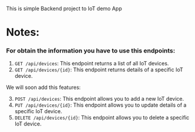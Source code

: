 This is simple Backend project to IoT demo App

# Notes: 

### For obtain the information you have to use this endpoints: 

1. `GET /api/devices`: This endpoint returns a list of all IoT devices.
2. `GET /api/devices/{id}`: This endpoint returns details of a specific IoT device.

We will soon add this features: 

3. `POST /api/devices`: This endpoint allows you to add a new IoT device.
4. `PUT /api/devices/{id}`: This endpoint allows you to update details of a specific IoT device.
5. `DELETE /api/devices/{id}`: This endpoint allows you to delete a specific IoT device.